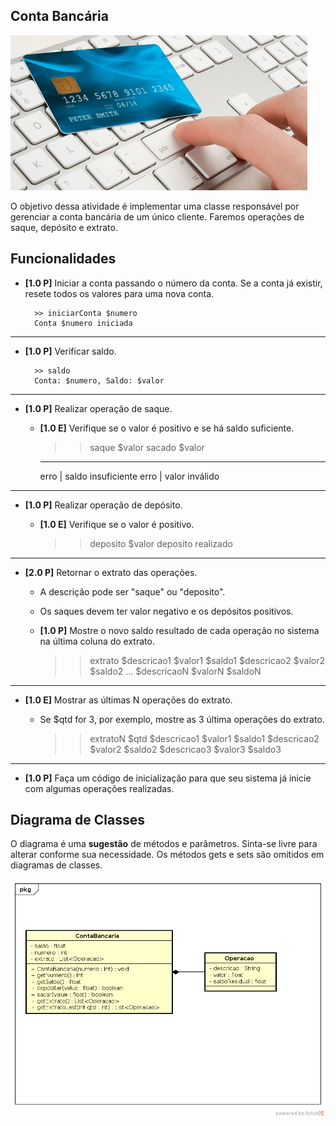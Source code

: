 ## Conta Bancária
![](imagem.png)

O objetivo dessa atividade é implementar uma classe responsável por gerenciar a conta bancária de um único cliente. Faremos operações de saque, depósito e extrato.

## Funcionalidades

- **[1.0 P]** Iniciar a conta passando o número da conta. Se a conta já existir, resete todos os valores para uma nova conta.

        >> iniciarConta $numero
        Conta $numero iniciada

---
- **[1.0 P]** Verificar saldo.

        >> saldo
        Conta: $numero, Saldo: $valor

---
- **[1.0 P]** Realizar operação de saque.
    - **[1.0 E]** Verifique se o valor é positivo e se há saldo suficiente.

        >> saque $valor
        sacado $valor
        ------
        erro | saldo insuficiente
        erro | valor inválido

---
- **[1.0 P]** Realizar operação de depósito.
    - **[1.0 E]** Verifique se o valor é positivo.

        >> deposito $valor
        deposito realizado

---
- **[2.0 P]** Retornar o extrato das operações.
    - A descrição pode ser "saque" ou "deposito".
    - Os saques devem ter valor negativo e os depósitos positivos.
    - **[1.0 P]** Mostre o novo saldo resultado de cada operação no sistema na última coluna do extrato.

        >> extrato
        $descricao1 $valor1 $saldo1
        $descricao2 $valor2 $saldo2
        ...
        $descricaoN $valorN $saldoN

---
- **[1.0 E]** Mostrar as últimas N operações do extrato.
    - Se $qtd for 3, por exemplo, mostre as 3 última operações do extrato.

        >> extratoN $qtd
        $descricao1 $valor1 $saldo1
        $descricao2 $valor2 $saldo2
        $descricao3 $valor3 $saldo3

----
- **[1.0 P]** Faça um código de inicialização para que seu sistema já inicie com algumas operações realizadas.


## Diagrama de Classes

O diagrama é uma **sugestão** de métodos e parâmetros. Sinta-se livre para alterar conforme sua necessidade. Os métodos gets e sets são omitidos em diagramas de classes.

![](diagrama.png)
